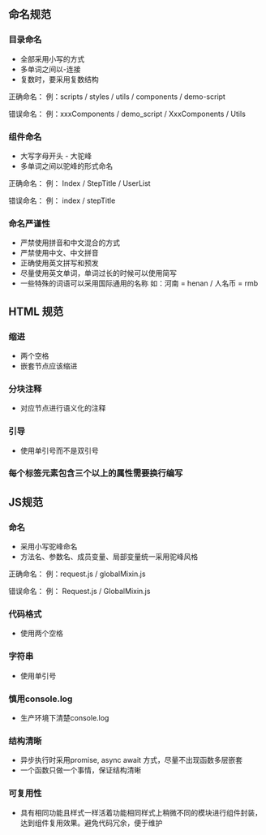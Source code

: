 ## 命名规范

### 目录命名

- 全部采用小写的方式
- 多单词之间以-连接
- 复数时，要采用复数结构

正确命名：
例：scripts / styles / utils / components / demo-script

错误命名：
例：xxxComponents / demo_script / XxxComponents / Utils

### 组件命名

- 大写字母开头 - 大驼峰
- 多单词之间以驼峰的形式命名

正确命名：
例： Index / StepTitle / UserList

错误命名：
例： index / stepTitle


### 命名严谨性

- 严禁使用拼音和中文混合的方式
- 严禁使用中文、中文拼音
- 正确使用英文拼写和预发
- 尽量使用英文单词，单词过长的时候可以使用简写
- 一些特殊的词语可以采用国际通用的名称 如：河南 = henan / 人名币 = rmb

## HTML 规范

### 缩进

- 两个空格
- 嵌套节点应该缩进

### 分块注释

- 对应节点进行语义化的注释

### 引导

- 使用单引号而不是双引号

### 每个标签元素包含三个以上的属性需要换行编写


## JS规范

### 命名

- 采用小写驼峰命名
- 方法名、参数名、成员变量、局部变量统一采用驼峰风格

正确命名：
例：request.js / globalMixin.js

错误命名：
例： Request.js / GlobalMixin.js

### 代码格式
- 使用两个空格

### 字符串
- 使用单引号

### 慎用console.log
- 生产环境下清楚console.log

### 结构清晰
- 异步执行时采用promise, async await 方式，尽量不出现函数多层嵌套
- 一个函数只做一个事情，保证结构清晰

### 可复用性
- 具有相同功能且样式一样活着功能相同样式上稍微不同的模块进行组件封装，达到组件复用效果。避免代码冗余，便于维护



















